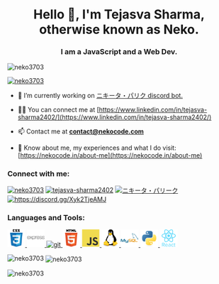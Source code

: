 <h1 align="center">Hello 👋, I'm Tejasva Sharma, otherwise known as Neko.</h1>
<h3 align="center">I am a JavaScript and a Web Dev.</h3>

<p align="left"> <img src="https://komarev.com/ghpvc/?username=neko3703&label=Profile%20views&color=0e75b6&style=flat" alt="neko3703" /> </p>

<p align="left"> <a href="https://twitter.com/neko3703" target="blank"><img src="https://img.shields.io/twitter/follow/neko3703?logo=twitter&style=for-the-badge" alt="neko3703" /></a> </p>

- 🔭 I’m currently working on [ニキータ・パリク discord bot.](https://nekocode.in/)

- 👨‍💻 You can connect me at [https://www.linkedin.com/in/tejasva-sharma2402/](https://www.linkedin.com/in/tejasva-sharma2402/)

- 📫 Contact me at **contact@nekocode.com**

- 📄 Know about me, my experiences and what I do visit: [https://nekocode.in/about-me](https://nekocode.in/about-me)

<h3 align="left">Connect with me:</h3>
<p align="left">
<a href="https://twitter.com/neko3703" target="blank"><img align="center" src="https://raw.githubusercontent.com/rahuldkjain/github-profile-readme-generator/master/src/images/icons/Social/twitter.svg" alt="neko3703" height="30" width="40" /></a>
<a href="https://linkedin.com/in/tejasva-sharma2402" target="blank"><img align="center" src="https://raw.githubusercontent.com/rahuldkjain/github-profile-readme-generator/master/src/images/icons/Social/linked-in-alt.svg" alt="tejasva-sharma2402" height="30" width="40" /></a>
<a href="https://www.youtube.com/c/ニキータ・パリーク" target="blank"><img align="center" src="https://raw.githubusercontent.com/rahuldkjain/github-profile-readme-generator/master/src/images/icons/Social/youtube.svg" alt="ニキータ・パリーク" height="30" width="40" /></a>
<a href="https://discord.gg/https://discord.gg/Xyk2TjeAMJ" target="blank"><img align="center" src="https://raw.githubusercontent.com/rahuldkjain/github-profile-readme-generator/master/src/images/icons/Social/discord.svg" alt="https://discord.gg/Xyk2TjeAMJ" height="30" width="40" /></a>
</p>

<h3 align="left">Languages and Tools:</h3>
<p align="left"> <a href="https://www.w3schools.com/css/" target="_blank" rel="noreferrer"> <img src="https://raw.githubusercontent.com/devicons/devicon/master/icons/css3/css3-original-wordmark.svg" alt="css3" width="40" height="40"/> </a> <a href="https://expressjs.com" target="_blank" rel="noreferrer"> <img src="https://raw.githubusercontent.com/devicons/devicon/master/icons/express/express-original-wordmark.svg" alt="express" width="40" height="40"/> </a> <a href="https://git-scm.com/" target="_blank" rel="noreferrer"> <img src="https://www.vectorlogo.zone/logos/git-scm/git-scm-icon.svg" alt="git" width="40" height="40"/> </a> <a href="https://www.w3.org/html/" target="_blank" rel="noreferrer"> <img src="https://raw.githubusercontent.com/devicons/devicon/master/icons/html5/html5-original-wordmark.svg" alt="html5" width="40" height="40"/> </a> <a href="https://developer.mozilla.org/en-US/docs/Web/JavaScript" target="_blank" rel="noreferrer"> <img src="https://raw.githubusercontent.com/devicons/devicon/master/icons/javascript/javascript-original.svg" alt="javascript" width="40" height="40"/> </a> <a href="https://www.linux.org/" target="_blank" rel="noreferrer"> <img src="https://raw.githubusercontent.com/devicons/devicon/master/icons/linux/linux-original.svg" alt="linux" width="40" height="40"/> </a> <a href="https://www.mysql.com/" target="_blank" rel="noreferrer"> <img src="https://raw.githubusercontent.com/devicons/devicon/master/icons/mysql/mysql-original-wordmark.svg" alt="mysql" width="40" height="40"/> </a> <a href="https://www.python.org" target="_blank" rel="noreferrer"> <img src="https://raw.githubusercontent.com/devicons/devicon/master/icons/python/python-original.svg" alt="python" width="40" height="40"/> </a> <a href="https://reactjs.org/" target="_blank" rel="noreferrer"> <img src="https://raw.githubusercontent.com/devicons/devicon/master/icons/react/react-original-wordmark.svg" alt="react" width="40" height="40"/> </a> </p>

<p><img align="left" src="https://github-readme-stats.vercel.app/api/top-langs?username=neko3703&show_icons=true&locale=en&layout=compact" alt="neko3703" /></p>

<p>&nbsp;<img align="center" src="https://github-readme-stats.vercel.app/api?username=neko3703&show_icons=true&locale=en" alt="neko3703" /></p>

<p><img align="center" src="https://github-readme-streak-stats.herokuapp.com/?user=neko3703&" alt="neko3703" /></p>
